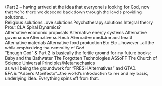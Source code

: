 (Part 2 – having arrived at the idea that everyone is looking for God, now that we’re there we descend back down through the levels providing solutions...  
Religious solutions 
Love solutions 
Psychotherapy solutions 
Integral theory 
Prout 
CLA 
Spiral Dynamics?  
Alternative economic proposals 
Alternative energy systems 
Alternative governance 
Alternative sci-tech 
Alternative medicine and health  
Alternative materials 
Alternative food production 
Etc Etc  ...however...all the while emphasizing the centrality of God.   
“Enough God” & Part 2 is basically the fertile ground for my future books: 
Baby and the Bathwater
The Forgotten Technologies 
ASSoFF 
The Church of Science 
Universal Principles/Metamechanics   
as well being the groundwork for “FRESH Alternatives” and GTAO.  
EFA is “Adam’s Manifesto”...the world’s introduction to me and my basic, underlying idea. Everything spins off from that. 
